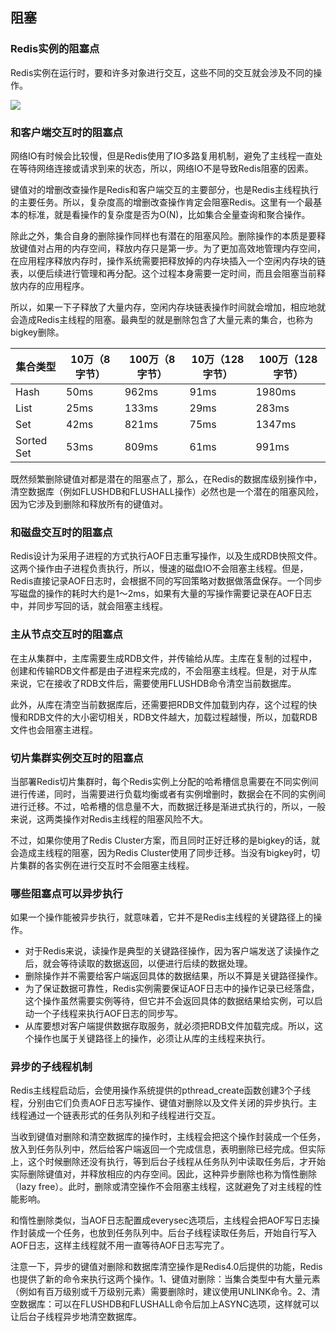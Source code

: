 ## 阻塞

### Redis实例的阻塞点

Redis实例在运行时，要和许多对象进行交互，这些不同的交互就会涉及不同的操作。

![](E:\GongZuoQu\ZhiShiKu\TuPian\JiKeShiJian\Redis\ZuSe_img02.jpg)

### 和客户端交互时的阻塞点

网络IO有时候会比较慢，但是Redis使用了IO多路复用机制，避免了主线程一直处在等待网络连接或请求到来的状态，所以，网络IO不是导致Redis阻塞的因素。

键值对的增删改查操作是Redis和客户端交互的主要部分，也是Redis主线程执行的主要任务。所以，复杂度高的增删改查操作肯定会阻塞Redis。这里有一个最基本的标准，就是看操作的复杂度是否为O(N)，比如集合全量查询和聚合操作。

除此之外，集合自身的删除操作同样也有潜在的阻塞风险。删除操作的本质是要释放键值对占用的内存空间，释放内存只是第一步。为了更加高效地管理内存空间，在应用程序释放内存时，操作系统需要把释放掉的内存块插入一个空闲内存块的链表，以便后续进行管理和再分配。这个过程本身需要一定时间，而且会阻塞当前释放内存的应用程序。

所以，如果一下子释放了大量内存，空闲内存块链表操作时间就会增加，相应地就会造成Redis主线程的阻塞。最典型的就是删除包含了大量元素的集合，也称为bigkey删除。

| 集合类型   | 10万（8字节） | 100万（8字节） | 10万（128字节） | 100万（128字节） |
| ---------- | ------------- | -------------- | --------------- | ---------------- |
| Hash       | 50ms          | 962ms          | 91ms            | 1980ms           |
| List       | 25ms          | 133ms          | 29ms            | 283ms            |
| Set        | 42ms          | 821ms          | 75ms            | 1347ms           |
| Sorted Set | 53ms          | 809ms          | 61ms            | 991ms            |

既然频繁删除键值对都是潜在的阻塞点了，那么，在Redis的数据库级别操作中，清空数据库（例如FLUSHDB和FLUSHALL操作）必然也是一个潜在的阻塞风险，因为它涉及到删除和释放所有的键值对。

### 和磁盘交互时的阻塞点

Redis设计为采用子进程的方式执行AOF日志重写操作，以及生成RDB快照文件。这两个操作由子进程负责执行，所以，慢速的磁盘IO不会阻塞主线程。但是，Redis直接记录AOF日志时，会根据不同的写回策略对数据做落盘保存。一个同步写磁盘的操作的耗时大约是1～2ms，如果有大量的写操作需要记录在AOF日志中，并同步写回的话，就会阻塞主线程。

### 主从节点交互时的阻塞点

在主从集群中，主库需要生成RDB文件，并传输给从库。主库在复制的过程中，创建和传输RDB文件都是由子进程来完成的，不会阻塞主线程。但是，对于从库来说，它在接收了RDB文件后，需要使用FLUSHDB命令清空当前数据库。

此外，从库在清空当前数据库后，还需要把RDB文件加载到内存，这个过程的快慢和RDB文件的大小密切相关，RDB文件越大，加载过程越慢，所以，加载RDB文件也会阻塞主进程。

### 切片集群实例交互时的阻塞点

当部署Redis切片集群时，每个Redis实例上分配的哈希槽信息需要在不同实例间进行传递，同时，当需要进行负载均衡或者有实例增删时，数据会在不同的实例间进行迁移。不过，哈希槽的信息量不大，而数据迁移是渐进式执行的，所以，一般来说，这两类操作对Redis主线程的阻塞风险不大。

不过，如果你使用了Redis Cluster方案，而且同时正好迁移的是bigkey的话，就会造成主线程的阻塞，因为Redis Cluster使用了同步迁移。当没有bigkey时，切片集群的各实例在进行交互时不会阻塞主线程。

### 哪些阻塞点可以异步执行

如果一个操作能被异步执行，就意味着，它并不是Redis主线程的关键路径上的操作。

- 对于Redis来说，读操作是典型的关键路径操作，因为客户端发送了读操作之后，就会等待读取的数据返回，以便进行后续的数据处理。
- 删除操作并不需要给客户端返回具体的数据结果，所以不算是关键路径操作。
- 为了保证数据可靠性，Redis实例需要保证AOF日志中的操作记录已经落盘，这个操作虽然需要实例等待，但它并不会返回具体的数据结果给实例，可以启动一个子线程来执行AOF日志的同步写。
- 从库要想对客户端提供数据存取服务，就必须把RDB文件加载完成。所以，这个操作也属于关键路径上的操作，必须让从库的主线程来执行。

### 异步的子线程机制

Redis主线程启动后，会使用操作系统提供的pthread_create函数创建3个子线程，分别由它们负责AOF日志写操作、键值对删除以及文件关闭的异步执行。主线程通过一个链表形式的任务队列和子线程进行交互。

当收到键值对删除和清空数据库的操作时，主线程会把这个操作封装成一个任务，放入到任务队列中，然后给客户端返回一个完成信息，表明删除已经完成。但实际上，这个时候删除还没有执行，等到后台子线程从任务队列中读取任务后，才开始实际删除键值对，并释放相应的内存空间。因此，这种异步删除也称为惰性删除（lazy free）。此时，删除或清空操作不会阻塞主线程，这就避免了对主线程的性能影响。

和惰性删除类似，当AOF日志配置成everysec选项后，主线程会把AOF写日志操作封装成一个任务，也放到任务队列中。后台子线程读取任务后，开始自行写入AOF日志，这样主线程就不用一直等待AOF日志写完了。

注意一下，异步的键值对删除和数据库清空操作是Redis4.0后提供的功能，Redis也提供了新的命令来执行这两个操作。1、键值对删除：当集合类型中有大量元素（例如有百万级别或千万级别元素）需要删除时，建议使用UNLINK命令。2、清空数据库：可以在FLUSHDB和FLUSHALL命令后加上ASYNC选项，这样就可以让后台子线程异步地清空数据库。
